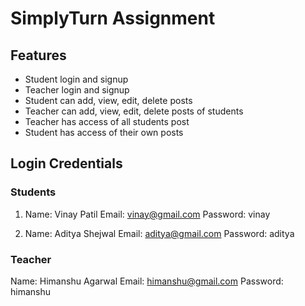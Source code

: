 # SimplyTurn Assignment

## Features
* Student login and signup
* Teacher login and signup
* Student can add, view, edit, delete posts
* Teacher can add, view, edit, delete posts of students
* Teacher has access of all students post
* Student has access of their own posts

## Login Credentials
### Students
1. Name: Vinay Patil
   Email: vinay@gmail.com
   Password: vinay

2. Name: Aditya Shejwal
   Email: aditya@gmail.com
   Password: aditya

### Teacher
Name: Himanshu Agarwal
Email: himanshu@gmail.com
Password: himanshu
